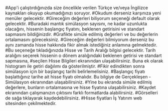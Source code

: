#App'i çalıştırdığınızda size öncelikle verilen Türkçe ve/veya İngilizce kaynakları okuyup okumadığınızı soruyor.
#Okudum derseniz karşınıza yeni menüler gelecektir.
#Gireceğim değerleri biliyorum seçeneği default olarak gelecektir.
#Buradaki mantık simülasyon sayısını, ne kadar uzunlukta olacağını, hissenin başlangıç fiyatını, beklenen getirisini ve standart sapmasını bildiğinizdir.
#Grafikte simüle edilmiş değerleri ve bu değerlerin ortalamasını göreceksiniz.
#Gireceğim değerleri bilmiyorum derseniz bu aynı zamanda hisse hakkında fikir almak istediğiniz anlamına gelmektedir.
#Bu seçeneğe tıkladığınızda Hisse ve Tarih Aralığı bilgisi gelecektir. Tarih aralığını seçerek hissenin o dönem aralığındaki beklenen getirisi ve standart sapmasına,
#seçilen Hisse Bilgileri ekranından ulaşabilirsiniz. Buna ek olarak histogram ile getiri dağılımı da gösterilmiştir.
#Fikir edindikten sonra simülasyon için bir başlangıç tarihi belirlemelisiniz.
#Başlangıç fiyatı başlattığınız tarihe ait hisse fiyatı olmalıdır. Bu bilgiye de Gerçekleşen - Simülasyon ekranından ulaşabilirsiniz.
#Yine bu ekranda simüle edilmiş değerlere, bunların ortalamasına ve hisse fiyatına ulaşabilirsiniz.
#Kaydet ekranından çalışmanızın çıktısını farklı formatlarda alabilirsiniz.
#Görselleri de sağa tıklayarak kaydedebilirsiniz.
#Hisse fiyatları İş Yatırım web sitesinden çekilmektedir.

